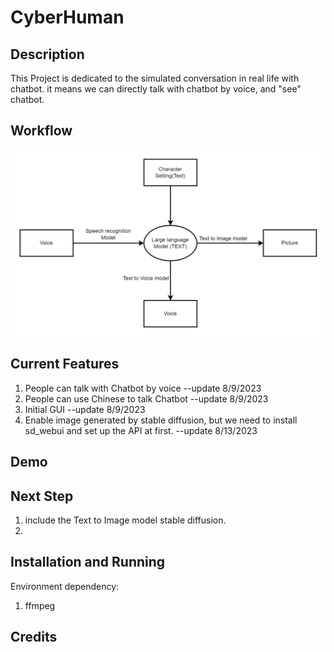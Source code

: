 # CyberHuman

## Description
This Project is dedicated to the simulated conversation in real life with chatbot. it means we can directly talk with chatbot by voice, and "see" chatbot.

## Workflow
![](workflow.png)

## Current Features
1. People can talk with Chatbot by voice --update 8/9/2023
2. People can use Chinese to talk Chatbot  --update 8/9/2023
3. Initial GUI   --update 8/9/2023
4. Enable image generated by stable diffusion, but we need to install sd_webui and set up the API at first.   --update 8/13/2023

## Demo

## Next Step
1. include the Text to Image model stable diffusion.
2. 

## Installation and Running
Environment dependency:
1. ffmpeg


## Credits



